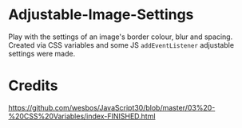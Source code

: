# Adjustable-Image-Settings

Play with the settings of an image's border colour, blur and spacing. Created via CSS variables and some JS `addEventListener` adjustable settings were made.

# Credits

https://github.com/wesbos/JavaScript30/blob/master/03%20-%20CSS%20Variables/index-FINISHED.html
